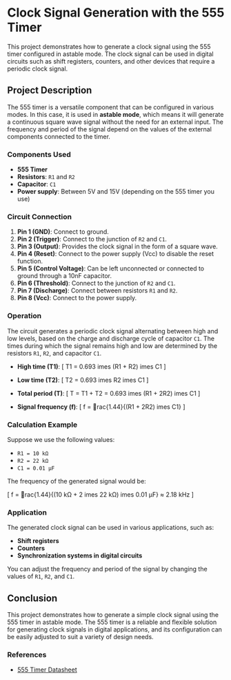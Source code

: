 
# Clock Signal Generation with the 555 Timer

This project demonstrates how to generate a clock signal using the 555 timer configured in astable mode. The clock signal can be used in digital circuits such as shift registers, counters, and other devices that require a periodic clock signal.

## Project Description

The 555 timer is a versatile component that can be configured in various modes. In this case, it is used in **astable mode**, which means it will generate a continuous square wave signal without the need for an external input. The frequency and period of the signal depend on the values of the external components connected to the timer.

### Components Used

- **555 Timer**
- **Resistors**: `R1` and `R2`
- **Capacitor**: `C1`
- **Power supply**: Between 5V and 15V (depending on the 555 timer you use)

### Circuit Connection

1. **Pin 1 (GND)**: Connect to ground.
2. **Pin 2 (Trigger)**: Connect to the junction of `R2` and `C1`.
3. **Pin 3 (Output)**: Provides the clock signal in the form of a square wave.
4. **Pin 4 (Reset)**: Connect to the power supply (Vcc) to disable the reset function.
5. **Pin 5 (Control Voltage)**: Can be left unconnected or connected to ground through a 10nF capacitor.
6. **Pin 6 (Threshold)**: Connect to the junction of `R2` and `C1`.
7. **Pin 7 (Discharge)**: Connect between resistors `R1` and `R2`.
8. **Pin 8 (Vcc)**: Connect to the power supply.

### Operation

The circuit generates a periodic clock signal alternating between high and low levels, based on the charge and discharge cycle of capacitor `C1`. The times during which the signal remains high and low are determined by the resistors `R1`, `R2`, and capacitor `C1`.

- **High time (T1)**:
  \[
  T1 = 0.693  imes (R1 + R2)  imes C1
  \]

- **Low time (T2)**:
  \[
  T2 = 0.693  imes R2   imes C1
  \]

- **Total period (T)**:
  \[
  T = T1 + T2 = 0.693   imes (R1 + 2R2)   imes C1
  \]

- **Signal frequency (f)**:
  \[
  f = rac{1.44}{(R1 + 2R2)   imes C1}
  \]

### Calculation Example

Suppose we use the following values:

- `R1 = 10 kΩ`
- `R2 = 22 kΩ`
- `C1 = 0.01 μF`

The frequency of the generated signal would be:

\[
f = rac{1.44}{(10 kΩ + 2   imes 22 kΩ)   imes 0.01 μF} ≈ 2.18 kHz
\]

### Application

The generated clock signal can be used in various applications, such as:

- **Shift registers**
- **Counters**
- **Synchronization systems in digital circuits**

You can adjust the frequency and period of the signal by changing the values of `R1`, `R2`, and `C1`.

## Conclusion

This project demonstrates how to generate a simple clock signal using the 555 timer in astable mode. The 555 timer is a reliable and flexible solution for generating clock signals in digital applications, and its configuration can be easily adjusted to suit a variety of design needs.

### References

- [555 Timer Datasheet](https://www.ti.com/lit/ds/symlink/ne555.pdf?ts=1726709434712&ref_url=https%253A%252F%252Fwww.google.com%252F)

